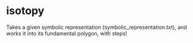 # isotopy
Takes a given symbolic representation (symbolic_representation.txt), and works it into its fundamental polygon, with steps!

